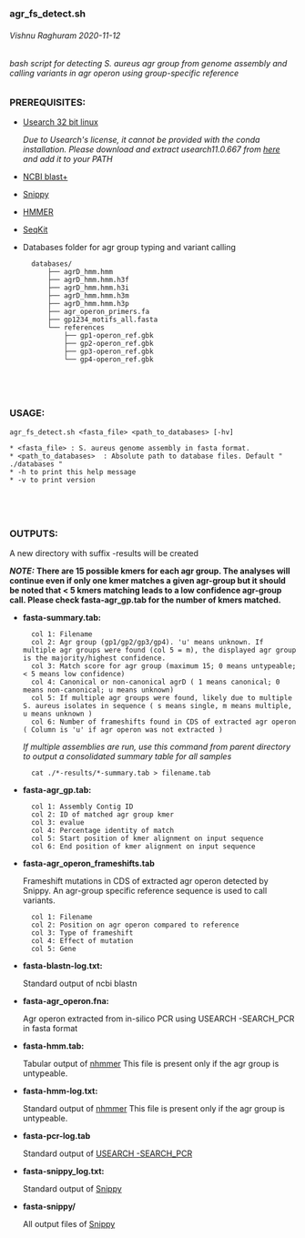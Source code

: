 ### agr_fs_detect.sh 
###### Vishnu Raghuram 2020-11-12 
###### bash script for detecting S. aureus agr group from genome assembly and calling variants in agr operon using group-specific reference


### PREREQUISITES:
* [Usearch 32 bit linux](https://drive5.com/usearch/)

	*Due to Usearch's license, it cannot be provided with the conda installation. Please download and extract usearch11.0.667 from [here](https://www.drive5.com/downloads/usearch11.0.667_i86linux32.gz) and add it to your PATH*
	
* [NCBI blast+](https://ftp.ncbi.nlm.nih.gov/blast/executables/blast+/LATEST/)
	
* [Snippy](https://github.com/tseemann/snippy)
	
* [HMMER](http://hmmer.org/)

* [SeqKit](https://bioinf.shenwei.me/seqkit/)
	
* Databases folder for agr group typing and variant calling
		
		databases/
			├── agrD_hmm.hmm
			├── agrD_hmm.hmm.h3f
			├── agrD_hmm.hmm.h3i
			├── agrD_hmm.hmm.h3m
			├── agrD_hmm.hmm.h3p
			├── agr_operon_primers.fa
			├── gp1234_motifs_all.fasta
			└── references
				├── gp1-operon_ref.gbk
				├── gp2-operon_ref.gbk
				├── gp3-operon_ref.gbk
				└── gp4-operon_ref.gbk

			
&nbsp;	
---

### USAGE:
	agr_fs_detect.sh <fasta_file> <path_to_databases> [-hv]
	
	* <fasta_file> : S. aureus genome assembly in fasta format. 
	* <path_to_databases>  : Absolute path to database files. Default " ./databases "
	* -h to print this help message
	* -v to print version
&nbsp;
---

### OUTPUTS:

A new directory with suffix -results  will be created

***NOTE:*** **There are 15 possible kmers for each agr group. The analyses will continue even if only one kmer matches a given agr-group but it should be noted that < 5 kmers matching leads to a low confidence agr-group call. Please check fasta-agr_gp.tab for the number of kmers matched.** 

* **fasta-summary.tab:**

		col 1: Filename
		col 2: Agr group (gp1/gp2/gp3/gp4). 'u' means unknown. If multiple agr groups were found (col 5 = m), the displayed agr group is the majority/highest confidence. 
		col 3: Match score for agr group (maximum 15; 0 means untypeable; < 5 means low confidence)
		col 4: Canonical or non-canonical agrD ( 1 means canonical; 0 means non-canonical; u means unknown)
		col 5: If multiple agr groups were found, likely due to multiple S. aureus isolates in sequence ( s means single, m means multiple, u means unknown )
		col 6: Number of frameshifts found in CDS of extracted agr operon ( Column is 'u' if agr operon was not extracted )
		
	*If multiple assemblies are run, use this command from parent directory to output a consolidated summary table for all samples*
	
		cat ./*-results/*-summary.tab > filename.tab
		
* **fasta-agr_gp.tab:** 

		col 1: Assembly Contig ID
		col 2: ID of matched agr group kmer
		col 3: evalue
		col 4: Percentage identity of match
		col 5: Start position of kmer alignment on input sequence
		col 6: End position of kmer alignment on input sequence

* **fasta-agr_operon_frameshifts.tab**

	Frameshift mutations in CDS of extracted agr operon detected by Snippy. An agr-group specific reference sequence is used to call variants. 
	
		col 1: Filename
		col 2: Position on agr operon compared to reference
		col 3: Type of frameshift
		col 4: Effect of mutation
		col 5: Gene
		
* **fasta-blastn-log.txt:**

	Standard output of ncbi blastn 
		
* **fasta-agr_operon.fna:**

	Agr operon extracted from in-silico PCR using USEARCH -SEARCH_PCR in fasta format
	
* **fasta-hmm.tab:**

	Tabular output of [nhmmer](http://hmmer.org/documentation.html)
	This file is present only if the agr group is untypeable. 
		
* **fasta-hmm-log.txt:**

	Standard output of [nhmmer](http://hmmer.org/documentation.html)
	This file is present only if the agr group is untypeable. 
		
* **fasta-pcr-log.tab**

	Standard output of [USEARCH -SEARCH_PCR](https://drive5.com/usearch/manual/cmd_search_pcr.html)
	
* **fasta-snippy_log.txt:**
		
	Standard output of [Snippy](https://github.com/tseemann/snippy)
		
* **fasta-snippy/**
	
	All output files of [Snippy](https://github.com/tseemann/snippy)
